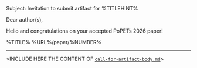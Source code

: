 Subject: Invitation to submit artifact for %TITLEHINT%

Dear author(s),

Hello and congratulations on your accepted PoPETs 2026 paper!

%TITLE% %URL%/paper/%NUMBER%

---

<INCLUDE HERE THE CONTENT OF [`call-for-artifact-body.md`](call-for-artifact-body.md)>